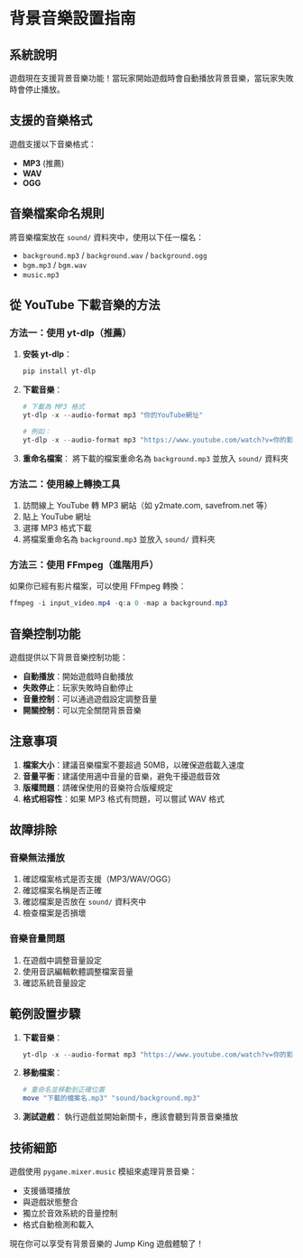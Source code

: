 # 背景音樂設置指南

## 系統說明

遊戲現在支援背景音樂功能！當玩家開始遊戲時會自動播放背景音樂，當玩家失敗時會停止播放。

## 支援的音樂格式

遊戲支援以下音樂格式：

- **MP3** (推薦)
- **WAV**
- **OGG**

## 音樂檔案命名規則

將音樂檔案放在 `sound/` 資料夾中，使用以下任一檔名：

- `background.mp3` / `background.wav` / `background.ogg`
- `bgm.mp3` / `bgm.wav`
- `music.mp3`

## 從 YouTube 下載音樂的方法

### 方法一：使用 yt-dlp（推薦）

1. **安裝 yt-dlp**：

   ```powershell
   pip install yt-dlp
   ```

2. **下載音樂**：

   ```powershell
   # 下載為 MP3 格式
   yt-dlp -x --audio-format mp3 "你的YouTube網址"

   # 例如：
   yt-dlp -x --audio-format mp3 "https://www.youtube.com/watch?v=你的影片ID"
   ```

3. **重命名檔案**：
   將下載的檔案重命名為 `background.mp3` 並放入 `sound/` 資料夾

### 方法二：使用線上轉換工具

1. 訪問線上 YouTube 轉 MP3 網站（如 y2mate.com, savefrom.net 等）
2. 貼上 YouTube 網址
3. 選擇 MP3 格式下載
4. 將檔案重命名為 `background.mp3` 並放入 `sound/` 資料夾

### 方法三：使用 FFmpeg（進階用戶）

如果你已經有影片檔案，可以使用 FFmpeg 轉換：

```powershell
ffmpeg -i input_video.mp4 -q:a 0 -map a background.mp3
```

## 音樂控制功能

遊戲提供以下背景音樂控制功能：

- **自動播放**：開始遊戲時自動播放
- **失敗停止**：玩家失敗時自動停止
- **音量控制**：可以通過遊戲設定調整音量
- **開關控制**：可以完全關閉背景音樂

## 注意事項

1. **檔案大小**：建議音樂檔案不要超過 50MB，以確保遊戲載入速度
2. **音量平衡**：建議使用適中音量的音樂，避免干擾遊戲音效
3. **版權問題**：請確保使用的音樂符合版權規定
4. **格式相容性**：如果 MP3 格式有問題，可以嘗試 WAV 格式

## 故障排除

### 音樂無法播放

1. 確認檔案格式是否支援（MP3/WAV/OGG）
2. 確認檔案名稱是否正確
3. 確認檔案是否放在 `sound/` 資料夾中
4. 檢查檔案是否損壞

### 音樂音量問題

1. 在遊戲中調整音量設定
2. 使用音訊編輯軟體調整檔案音量
3. 確認系統音量設定

## 範例設置步驟

1. **下載音樂**：

   ```powershell
   yt-dlp -x --audio-format mp3 "https://www.youtube.com/watch?v=你的影片ID"
   ```

2. **移動檔案**：

   ```powershell
   # 重命名並移動到正確位置
   move "下載的檔案名.mp3" "sound/background.mp3"
   ```

3. **測試遊戲**：
   執行遊戲並開始新關卡，應該會聽到背景音樂播放

## 技術細節

遊戲使用 `pygame.mixer.music` 模組來處理背景音樂：

- 支援循環播放
- 與遊戲狀態整合
- 獨立於音效系統的音量控制
- 格式自動檢測和載入

現在你可以享受有背景音樂的 Jump King 遊戲體驗了！
